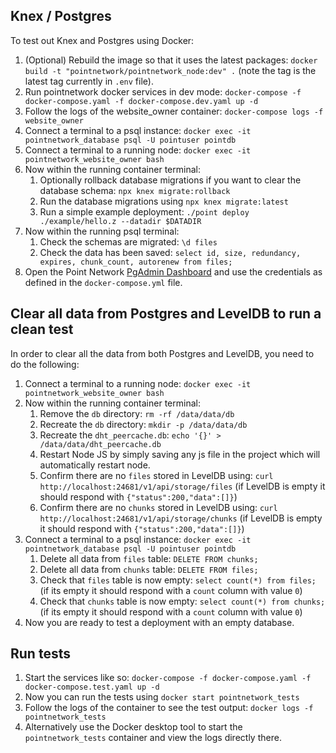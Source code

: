## Knex / Postgres

To test out Knex and Postgres using Docker:

1. (Optional) Rebuild the image so that it uses the latest packages: `docker build -t "pointnetwork/pointnetwork_node:dev" .` (note the tag is the latest tag currently in `.env` file).
1. Run pointnetwork docker services in dev mode: `docker-compose -f docker-compose.yaml -f docker-compose.dev.yaml up -d`
1. Follow the logs of the website_owner container: `docker-compose logs -f website_owner`
1. Connect a terminal to a psql instance: `docker exec -it pointnetwork_database psql -U pointuser pointdb`
1. Connect a terminal to a running node: `docker exec -it pointnetwork_website_owner bash`
1. Now within the running container terminal:
    1. Optionally rollback database migrations if you want to clear the database schema: `npx knex migrate:rollback`
    1. Run the database migrations using `npx knex migrate:latest`
    1. Run a simple example deployment: `./point deploy ./example/hello.z --datadir $DATADIR`
1. Now within the running psql terminal:
    1. Check the schemas are migrated: `\d files`
    1. Check the data has been saved: `select id, size, redundancy, expires, chunk_count, autorenew from files;`
1. Open the Point Network [PgAdmin Dashboard](http://localhost:5050) and use the credentials as defined in the `docker-compose.yml` file.

## Clear all data from Postgres and LevelDB to run a clean test

In order to clear all the data from both Postgres and LevelDB, you need to do the following:

1. Connect a terminal to a running node: `docker exec -it pointnetwork_website_owner bash`
1. Now within the running container terminal:
    1. Remove the `db` directory: `rm -rf /data/data/db`
    1. Recreate the `db` directory: `mkdir -p /data/data/db`
    1. Recreate the `dht_peercache.db`: `echo '{}' > /data/data/dht_peercache.db`
    1. Restart Node JS by simply saving any js file in the project which will automatically restart node.
    1. Confirm there are no `files` stored in LevelDB using: `curl http://localhost:24681/v1/api/storage/files` (if LevelDB is empty it should respond with `{"status":200,"data":[]}`)
    1. Confirm there are no `chunks` stored in LevelDB using: `curl http://localhost:24681/v1/api/storage/chunks` (if LevelDB is empty it should respond with `{"status":200,"data":[]}`)
1. Connect a terminal to a psql instance: `docker exec -it pointnetwork_database psql -U pointuser pointdb`
    1. Delete all data from `files` table: `DELETE FROM chunks;`
    1. Delete all data from `chunks` table: `DELETE FROM files;`
    1. Check that `files` table is now empty: `select count(*) from files;` (if its empty it should respond with a `count` column with value `0`)
    1. Check that `chunks` table is now empty: `select count(*) from chunks;` (if its empty it should respond with a `count` column with value `0`)
1. Now you are ready to test a deployment with an empty database.

## Run tests

1. Start the services like so: `docker-compose -f docker-compose.yaml -f docker-compose.test.yaml up -d`
1. Now you can run the tests using `docker start pointnetwork_tests`
1. Follow the logs of the container to see the test output: `docker logs -f pointnetwork_tests`
1. Alternatively use the Docker desktop tool to start the `pointnetwork_tests` container and view the logs directly there.